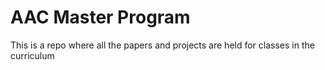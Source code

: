 # AAC Master Program

This is a repo where all the papers and projects are held for classes in the curriculum
